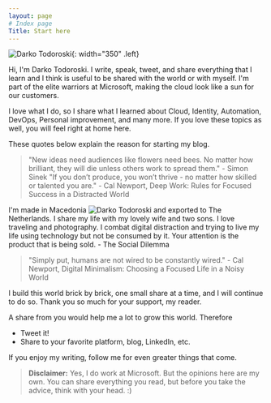 ```yaml
---
layout: page
# Index page
Title: Start here
---
```


![Darko Todoroski](/pages/darko-s.jpg){: width="350" .left}

Hi, I'm Darko Todoroski.
I write, speak, tweet, and share everything that I learn and I think is useful to be shared with the world or with myself.
I'm part of the elite warriors at Microsoft, making the cloud look like a sun for our customers.

I love what I do, so I share what I learned about Cloud, Identity, Automation, DevOps, Personal improvement, and many more. If you love these topics as well, you will feel right at home here.

These quotes below explain the reason for starting my blog.

>"New ideas need audiences like flowers need bees. No matter how brilliant, they will die unless others work to spread them." - Simon Sinek
"If you don’t produce, you won’t thrive - no matter how skilled or talented you are." - Cal Newport, Deep Work: Rules for Focused Success in a Distracted World

I'm made in Macedonia ![Darko Todoroski](/pages/macedonia-s.png) and exported to The Netherlands. I share my life with my lovely wife and two sons. I love traveling and photography.
I combat digital distraction and trying to live my life using technology but not be consumed by it. Your attention is the product that is being sold. - The Social Dilemma

>"Simply put, humans are not wired to be constantly wired." - Cal Newport, Digital Minimalism: Choosing a Focused Life in a Noisy World

I build this world brick by brick, one small share at a time, and I will continue to do so. Thank you so much for your support, my reader.

A share from you would help me a lot to grow this world.
Therefore

- Tweet it!
- Share to your favorite platform, blog, LinkedIn, etc.

If you enjoy my writing, follow me for even greater things that come.

>**Disclaimer:** Yes, I do work at Microsoft. But the opinions here are my own. You can share everything you read, but before you take the advice, think with your head. :)

